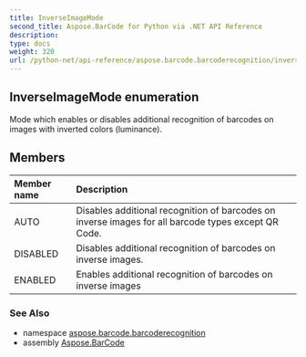 ```yaml
---
title: InverseImageMode
second_title: Aspose.BarCode for Python via .NET API Reference
description: 
type: docs
weight: 320
url: /python-net/api-reference/aspose.barcode.barcoderecognition/inverseimagemode/
---
```


## InverseImageMode enumeration

Mode which enables or disables additional recognition of barcodes on images with inverted colors (luminance).

## Members
| Member name | Description |
| :- | :- |
|AUTO|Disables additional recognition of barcodes on inverse images for all barcode types except QR Code.|
|DISABLED|Disables additional recognition of barcodes on inverse images.|
|ENABLED|Enables additional recognition of barcodes on inverse images|

### See Also

* namespace [aspose.barcode.barcoderecognition](/barcode/python-net/api-reference/aspose.barcode.barcoderecognition/)
* assembly [Aspose.BarCode](/barcode/python-net/api-reference/)

